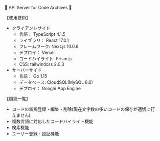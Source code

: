 🐯 API Server for Code Archives 🐯

【使用技術】

- クライアントサイド
  - 言語： TypeScript 4.1.5
  - ライブラリ： React 17.0.1
  - フレームワーク: Next.js 10.0.6
  - デプロイ： Vercel
  - コードハイライト: Prism.js
  - CSS: tailwindcss 2.0.3
- サーバーサイド
  - 言語： Go 1.15
  - データベース: CloudSQL(MySQL 8.0)
  - デプロイ： Google App Engine

【機能一覧】

- コードの新規登録・編集・削除(現在文字数の多いコードの保存が適切に行えません)
- 複数言語に対応したコードハイライト機能
- 検索機能
- ユーザー登録・認証機能
